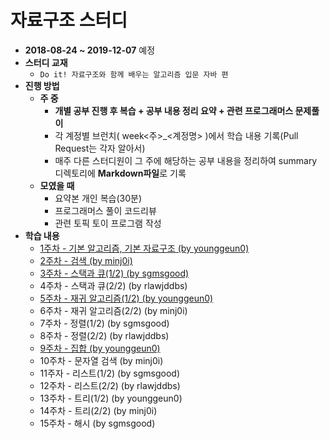 # 자료구조 스터디

* **2018-08-24 ~ 2019-12-07** 예정
* **스터디 교재**
  * `Do it! 자료구조와 함께 배우는 알고리즘 입문 자바 편`
* **진행 방법**
  * **주 중**
    * **개별 공부 진행 후 복습 + 공부 내용 정리 요약 + 관련 프로그래머스 문제풀이**
    * 각 계정별 브런치( week&lt;주&gt;\_&lt;계정명&gt; )에서 학습 내용 기록(Pull Request는 각자 알아서)
    * 매주 다른 스터디원이 그 주에 해당하는 공부 내용을 정리하여 summary 디렉토리에 **Markdown파일**로 기록
  * **모였을 때**
    * 요약본 개인 복습(30분)
    * 프로그래머스 풀이 코드리뷰
    * 관련 토픽 토이 프로그램 작성
* **학습 내용**
  * [1주차 - 기본 알고리즘, 기본 자료구조 (by younggeun0)](https://github.com/younggeun0/DataStructureStudy/blob/master/summary/week1_summary.md)
  * [2주차 - 검색 (by minj0i)](https://github.com/younggeun0/DataStructureStudy/blob/master/summary/week2_summary.md) 
  * [3주차 - 스택과 큐(1/2) (by sgmsgood)](https://github.com/younggeun0/DataStructureStudy/blob/master/summary/week3_summary.md)
  * 4주차 - 스택과 큐(2/2) (by rlawjddbs)
  * [5주차 - 재귀 알고리즘(1/2) (by younggeun0)](https://github.com/younggeun0/DataStructureStudy/blob/master/summary/week5_summary.md)
  * 6주차 - 재귀 알고리즘(2/2) (by minj0i)
  * 7주차 - 정렬(1/2) (by sgmsgood)
  * 8주차 - 정렬(2/2) (by rlawjddbs)
  * [9주차 - 집합 (by younggeun0)](https://github.com/younggeun0/DataStructureStudy/blob/master/summary/week9_summary.md)
  * 10주차 - 문자열 검색 (by minj0i)
  * 11주자 - 리스트(1/2) (by sgmsgood)
  * 12주차 - 리스트(2/2) (by rlawjddbs)
  * 13주차 - 트리(1/2) (by younggeun0)
  * 14주차 - 트리(2/2) (by minj0i)
  * 15주차 - 해시 (by sgmsgood)
